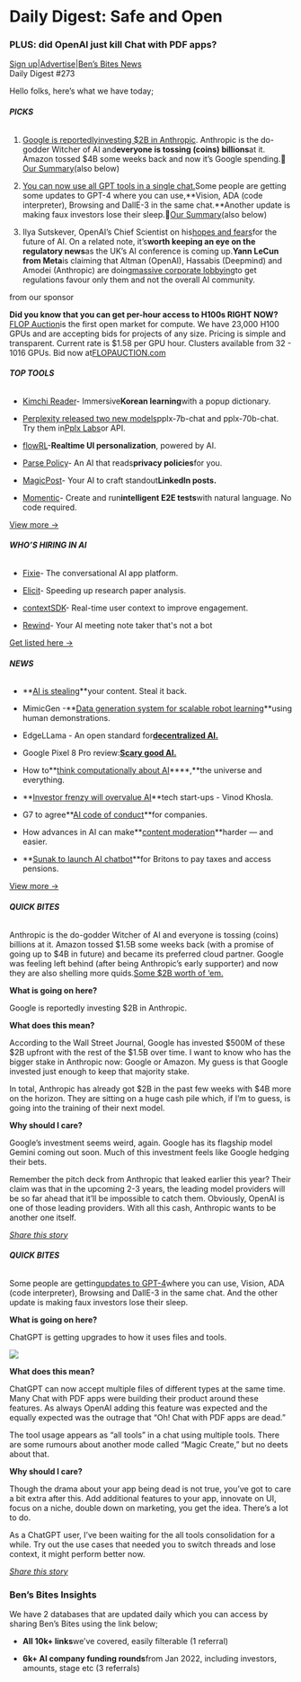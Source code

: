 # Daily Digest: Safe and Open

### PLUS: did OpenAI just kill Chat with PDF apps?

[Sign up](https://www.bensbites.co/?utm_source=bensbites\&utm_medium=referral\&utm_campaign=daily-digest-safe-and-open)|[Advertise](https://sponsor.bensbites.co/?utm_source=bensbites\&utm_medium=referral\&utm_campaign=daily-digest-safe-and-open)|[Ben’s Bites News](https://news.bensbites.co/?utm_source=bensbites\&utm_medium=referral\&utm_campaign=daily-digest-safe-and-open)\
Daily Digest #273

Hello folks, here’s what we have today;

###### **PICKS**

1. [Google is reportedly](https://techcrunch.com/2023/10/27/ais-proxy-war-heats-up-as-google-reportedly-backs-anthropic-with-2b/?utm_source=bensbites\&utm_medium=referral\&utm_campaign=daily-digest-safe-and-open)[investing $2B in Anthropic](https://techcrunch.com/2023/10/27/ais-proxy-war-heats-up-as-google-reportedly-backs-anthropic-with-2b/?utm_source=bensbites\&utm_medium=referral\&utm_campaign=daily-digest-safe-and-open). Anthropic is the do-godder Witcher of AI and**everyone is tossing (****coins****) billions**at it. Amazon tossed $4B some weeks back and now it’s Google spending.🍿[Our Summary](https://bensbites.beehiiv.com/p/google-spending-2b-anthropic)(also below)

2. [You can now use all GPT tools in a single chat.](https://twitter.com/thealexker/status/1718445317559902371?utm_source=bensbites\&utm_medium=referral\&utm_campaign=daily-digest-safe-and-open)Some people are getting some updates to GPT-4 where you can use,\*\*Vision, ADA (code interpreter), Browsing and DallE-3 in the same chat.\*\*Another update is making faux investors lose their sleep.🍿[Our Summary](https://bensbites.beehiiv.com/p/openai-kills-chat-pdf-apps)(also below)

3. Ilya Sutskever, OpenAI’s Chief Scientist on his[hopes and fears](https://www.technologyreview.com/2023/10/26/1082398/exclusive-ilya-sutskever-openais-chief-scientist-on-his-hopes-and-fears-for-the-future-of-ai/?utm_source=bensbites\&utm_medium=referral\&utm_campaign=daily-digest-safe-and-open)for the future of AI. On a related note, it’s**worth keeping an eye on the regulatory news**as the UK’s AI conference is coming up.**Yann LeCun from Meta**is claiming that Altman (OpenAI), Hassabis (Deepmind) and Amodei (Anthropic) are doing[massive corporate lobbying](https://twitter.com/ylecun/status/1718670073391378694?utm_source=bensbites\&utm_medium=referral\&utm_campaign=daily-digest-safe-and-open)to get regulations favour only them and not the overall AI community.

from our sponsor

**Did you know that you can get per-hour access to H100s RIGHT NOW?**[FLOP Auction](http://www.flopauction.com?utm_source=bensbites\&utm_medium=referral\&utm_campaign=daily-digest-safe-and-open)is the first open market for compute. We have 23,000 H100 GPUs and are accepting bids for projects of any size. Pricing is simple and transparent. Current rate is $1.58 per GPU hour. Clusters available from 32 - 1016 GPUs. Bid now at[FLOPAUCTION.com](http://www.FLOPAUCTION.com?utm_source=bensbites\&utm_medium=referral\&utm_campaign=daily-digest-safe-and-open)

###### **TOP TOOLS**

- [Kimchi Reader](https://kimchi-reader.app/?utm_source=bensbites\&utm_medium=referral\&utm_campaign=daily-digest-safe-and-open)- Immersive**Korean learning**with a popup dictionary.

- [Perplexity released two new models](https://twitter.com/perplexity_ai/status/1717953875678794158?utm_source=bensbites\&utm_medium=referral\&utm_campaign=daily-digest-safe-and-open)pplx-7b-chat and pplx-70b-chat. Try them in[Pplx Labs](https://labs.perplexity.ai/?utm_source=bensbites\&utm_medium=referral\&utm_campaign=daily-digest-safe-and-open)or API.

- [flowRL](https://flowrl.ai/?utm_source=bensbites\&utm_medium=referral\&utm_campaign=daily-digest-safe-and-open)-**Realtime UI personalization**, powered by AI.

- [Parse Policy](https://parsepolicy.com/?utm_source=bensbites\&utm_medium=referral\&utm_campaign=daily-digest-safe-and-open)- An AI that reads**privacy policies**for you.

- [MagicPost](https://magicpost.in/?utm_source=bensbites\&utm_medium=referral\&utm_campaign=daily-digest-safe-and-open)- Your AI to craft standout**LinkedIn posts.**

- [Momentic](https://www.momentic.ai/?utm_source=bensbites\&utm_medium=referral\&utm_campaign=daily-digest-safe-and-open)- Create and run**intelligent E2E tests**with natural language. No code required.

[View more →](https://news.bensbites.co/tags/show?utm_source=bensbites\&utm_medium=referral\&utm_campaign=daily-digest-safe-and-open)

###### **WHO’S HIRING IN AI**

- [Fixie](https://careers.fixie.ai/?utm_source=bensbites\&utm_medium=referral\&utm_campaign=daily-digest-safe-and-open)- The conversational AI app platform.

- [Elicit](https://elicit.com/careers?utm_source=bensbites\&utm_medium=referral\&utm_campaign=daily-digest-safe-and-open)- Speeding up research paper analysis.

- [contextSDK](https://contextsdk.com/careers?utm_source=bensbites\&utm_medium=referral\&utm_campaign=daily-digest-safe-and-open)- Real-time user context to improve engagement.

- [Rewind](https://www.rewind.ai/careers?utm_source=bensbites\&utm_medium=referral\&utm_campaign=daily-digest-safe-and-open#open-roles)- Your AI meeting note taker that's not a bot

[Get listed here →](mailto:ben+hiring@bensbites.co)

###### **NEWS**

- \*\*[AI is stealing](https://medium.com/the-pro-files/ai-is-stealing-your-content-steal-it-back-9c7312f6cf85?utm_source=bensbites\&utm_medium=referral\&utm_campaign=daily-digest-safe-and-open)\*\*your content. Steal it back.

- MimicGen -\*\*[Data generation system for scalable robot learning](https://mimicgen.github.io/?utm_source=bensbites\&utm_medium=referral\&utm_campaign=daily-digest-safe-and-open)\*\*using human demonstrations.

- EdgeLLama - An open standard for[**decentralized AI.**](https://twitter.com/varun_mathur/status/1717667790448906335?utm_source=bensbites\&utm_medium=referral\&utm_campaign=daily-digest-safe-and-open)

- Google Pixel 8 Pro review:**[Scary good AI.](https://www.forbes.com/sites/bensin/2023/10/27/google-pixel-8-pro-review-scary-good-ai/?utm_source=bensbites\&utm_medium=referral\&utm_campaign=daily-digest-safe-and-open)**

- How to\*\*[think computationally about AI](https://writings.stephenwolfram.com/2023/10/how-to-think-computationally-about-ai-the-universe-and-everything/?utm_source=bensbites\&utm_medium=referral\&utm_campaign=daily-digest-safe-and-open)\*\*\*\*,\*\*the universe and everything.

- \*\*[Investor frenzy will overvalue AI](https://www.ft.com/content/84ac1771-9a0b-4275-936e-eb01f939bcfa?utm_source=bensbites\&utm_medium=referral\&utm_campaign=daily-digest-safe-and-open)\*\*tech start-ups - Vinod Khosla.

- G7 to agree\*\*[AI code of conduct](https://www.reuters.com/technology/g7-agree-ai-code-conduct-companies-g7-document-2023-10-29/?utm_source=bensbites\&utm_medium=referral\&utm_campaign=daily-digest-safe-and-open)\*\*for companies.

- How advances in AI can make\*\*[content moderation](https://www.semafor.com/article/10/27/2023/how-advances-in-ai-can-make-content-moderation-harder-and-easier?utm_source=bensbites\&utm_medium=referral\&utm_campaign=daily-digest-safe-and-open)\*\*harder — and easier.

- \*\*[Sunak to launch AI chatbot](https://www.telegraph.co.uk/business/2023/10/28/rishi-sunak-launch-ai-chatbot-pay-taxes-access-pensions/?utm_source=bensbites\&utm_medium=referral\&utm_campaign=daily-digest-safe-and-open)\*\*for Britons to pay taxes and access pensions.

[View more →](https://news.bensbites.co/tags/news/trending?utm_source=bensbites\&utm_medium=referral\&utm_campaign=daily-digest-safe-and-open)

###### **QUICK BITES**

Anthropic is the do-godder Witcher of AI and everyone is tossing (coins) billions at it. Amazon tossed $1.5B some weeks back (with a promise of going up to $4B in future) and became its preferred cloud partner. Google was feeling left behind (after being Anthropic’s early supporter) and now they are also shelling more quids.[Some $2B worth of ‘em.](https://www.wsj.com/tech/ai/google-commits-2-billion-in-funding-to-ai-startup-anthropic-db4d4c50?utm_source=bensbites\&utm_medium=referral\&utm_campaign=daily-digest-safe-and-open)

**What is going on here?**

Google is reportedly investing $2B in Anthropic.

**What does this mean?**

According to the Wall Street Journal, Google has invested $500M of these $2B upfront with the rest of the $1.5B over time. I want to know who has the bigger stake in Anthropic now: Google or Amazon. My guess is that Google invested just enough to keep that majority stake.

In total, Anthropic has already got $2B in the past few weeks with $4B more on the horizon. They are sitting on a huge cash pile which, if I’m to guess, is going into the training of their next model.

**Why should I care?**

Google’s investment seems weird, again. Google has its flagship model Gemini coming out soon. Much of this investment feels like Google hedging their bets.

Remember the pitch deck from Anthropic that leaked earlier this year? Their claim was that in the upcoming 2-3 years, the leading model providers will be so far ahead that it’ll be impossible to catch them. Obviously, OpenAI is one of those leading providers. With all this cash, Anthropic wants to be another one itself.

*[Share this story](https://www.wsj.com/tech/ai/google-commits-2-billion-in-funding-to-ai-startup-anthropic-db4d4c50?utm_source=bensbites\&utm_medium=referral\&utm_campaign=daily-digest-safe-and-open)*

###### **QUICK BITES**

Some people are getting[updates to GPT-4](https://twitter.com/ldjconfirmed/status/1718456393026490523?utm_source=bensbites\&utm_medium=referral\&utm_campaign=daily-digest-safe-and-open)where you can use, Vision, ADA (code interpreter), Browsing and DallE-3 in the same chat. And the other update is making faux investors lose their sleep.

**What is going on here?**

ChatGPT is getting upgrades to how it uses files and tools.

![](https://media.beehiiv.com/cdn-cgi/image/fit=scale-down,format=auto,onerror=redirect,quality=80/uploads/asset/file/1e42e7e8-992e-4aea-882d-f95fc0b4a8d0/image.png)

**What does this mean?**

ChatGPT can now accept multiple files of different types at the same time. Many Chat with PDF apps were building their product around these features. As always OpenAI adding this feature was expected and the equally expected was the outrage that “Oh! Chat with PDF apps are dead.”

The tool usage appears as “all tools” in a chat using multiple tools. There are some rumours about another mode called “Magic Create,” but no deets about that.

**Why should I care?**

Though the drama about your app being dead is not true, you’ve got to care a bit extra after this. Add additional features to your app, innovate on UI, focus on a niche, double down on marketing, you get the idea. There’s a lot to do.

As a ChatGPT user, I’ve been waiting for the all tools consolidation for a while. Try out the use cases that needed you to switch threads and lose context, it might perform better now.

[*Share this story*](https://bensbites.beehiiv.com/p/openai-kills-chat-pdf-apps)

### Ben’s Bites Insights

We have 2 databases that are updated daily which you can access by sharing Ben’s Bites using the link below;

- **All 10k+ links**we’ve covered, easily filterable (1 referral)

- **6k+ AI company funding rounds**from Jan 2022, including investors, amounts, stage etc (3 referrals)

